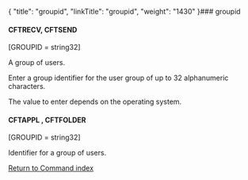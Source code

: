 {
    "title": "groupid",
    "linkTitle": "groupid",
    "weight": "1430"
}### <span id="groupid"></span>groupid

#### <span id="groupid_CFTRECV"></span>CFTRECV, <span id="groupid_CFTSEND"></span>CFTSEND

\[GROUPID = string32\]

A group of users.

Enter a group identifier for the user group of up to 32 alphanumeric characters.
The value to enter depends on the operating system.

#### CFTAPPL , CFTFOLDER

\[GROUPID = string32\]

Identifier for a group of users.

[Return to Command index](../)
